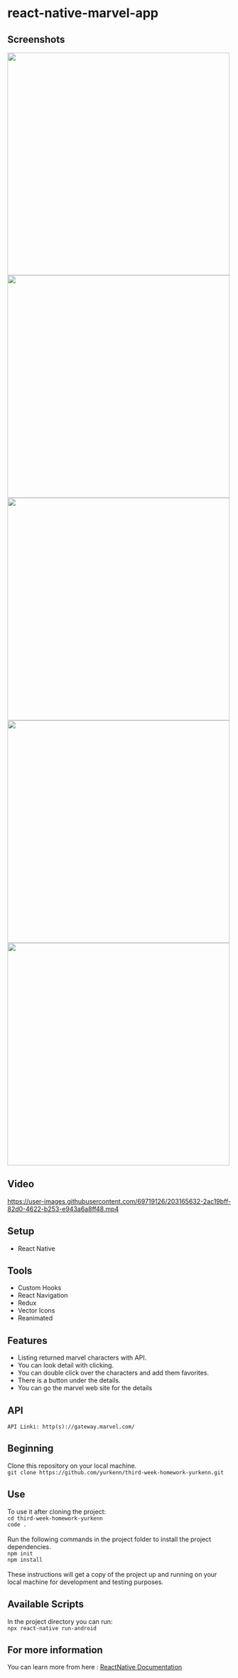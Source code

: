 # react-native-marvel-app

## Screenshots

<div>
<img src="https://user-images.githubusercontent.com/69719126/202918720-059d6aff-b1bf-4c13-b97e-fc24f7cfbc3c.png" height="500" />
<img src="https://user-images.githubusercontent.com/69719126/202918729-2a325b02-80ce-4341-bc8d-26d8e9dc8a9d.png" height="500" />
<img src="https://user-images.githubusercontent.com/69719126/202918737-abece09c-f884-4159-acb8-7db8d7d891f9.png" height="500" />
<img src="https://user-images.githubusercontent.com/69719126/202918751-0c202c37-d70c-4dd3-bfee-aaa91772e39b.png" height="500" />
<img src="https://user-images.githubusercontent.com/69719126/202918757-f3df60b2-f895-4ca5-acb9-68a63f08406d.png" height="500" />

</div>

## Video

https://user-images.githubusercontent.com/69719126/203165632-2ac19bff-82d0-4622-b253-e943a6a8ff48.mp4

## Setup

- React Native

## Tools

- Custom Hooks
- React Navigation
- Redux
- Vector Icons
- Reanimated

## Features

- Listing returned marvel characters with API.
- You can look detail with clicking.
- You can double click over the characters and add them favorites.
- There is a button under the details.
- You can go the marvel web site for the details

## API

`API Linki: http(s)://gateway.marvel.com/`

## Beginning

Clone this repository on your local machine.
<br>
`git clone https://github.com/yurkenn/third-week-homework-yurkenn.git`

## Use

To use it after cloning the project:
<br>
`cd third-week-homework-yurkenn`
<br>
`code .`
<br>
<br>
Run the following commands in the project folder to install the project dependencies.
<br>
`npm init`
<br>
`npm install`
<br>
<br>
These instructions will get a copy of the project up and running on your local machine for development and testing purposes.

## Available Scripts

In the project directory you can run:
<br>
`npx react-native run-android`

## For more information

You can learn more from here : <a href="https://reactnative.dev/">ReactNative Documentation</a>
